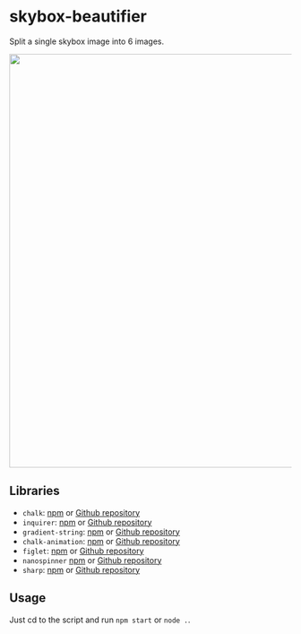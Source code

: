 # skybox-beautifier
Split a single skybox image into 6 images.

<p align="center">
  <img src="https://user-images.githubusercontent.com/66020831/208423648-5562a49d-362d-4be4-a8b5-b11a86f7ce4d.png" width="738px" />
</p>

## Libraries
- ``chalk``: [npm](https://www.npmjs.com/package/chalk) or [Github repository](https://github.com/chalk/chalk)
- ``inquirer``: [npm](https://www.npmjs.com/package/inquirer) or [Github repository](https://github.com/SBoudrias/Inquirer.js)
- ``gradient-string``: [npm](https://www.npmjs.com/package/gradient-string) or [Github repository](https://github.com/bokub/gradient-string)
- ``chalk-animation``: [npm](https://www.npmjs.com/package/chalk-animation) or [Github repository](https://github.com/bokub/chalk-animation)
- ``figlet``: [npm](https://www.npmjs.com/package/figlet) or [Github repository](https://github.com/patorjk/figlet.js)
- ``nanospinner`` [npm](https://www.npmjs.com/package/nanospinner) or [Github repository](https://github.com/usmanyunusov/nanospinner)
- ``sharp``: [npm](https://www.npmjs.com/package/sharp) or [Github repository](https://github.com/lovell/sharp)

## Usage
Just cd to the script and run ``npm start`` or ``node .``.
